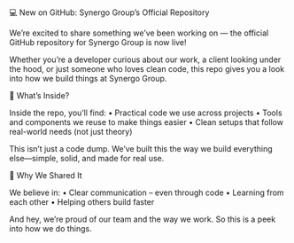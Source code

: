 💻 New on GitHub: Synergo Group’s Official Repository

We’re excited to share something we’ve been working on — the official GitHub repository for Synergo Group is now live!

Whether you’re a developer curious about our work, a client looking under the hood, or just someone who loves clean code, this repo gives you a look into how we build things at Synergo Group.

🚀 What’s Inside?

Inside the repo, you’ll find:
	•	Practical code we use across projects
	•	Tools and components we reuse to make things easier
	•	Clean setups that follow real-world needs (not just theory)

This isn’t just a code dump. We’ve built this the way we build everything else—simple, solid, and made for real use.

🤝 Why We Shared It

We believe in:
	•	Clear communication – even through code
	•	Learning from each other
	•	Helping others build faster

And hey, we’re proud of our team and the way we work. So this is a peek into how we do things.
